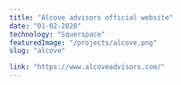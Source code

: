 ```yaml
---
title: "Alcove advisors official website"
date: "01-02-2020"
technology: "Squerspace"
featuredImage: "/projects/alcove.png"
slug: "alcove"

link: "https://www.alcoveadvisors.com/"
---
```

